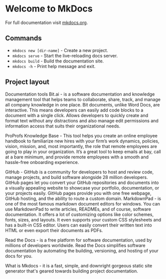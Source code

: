 # Welcome to MkDocs

For full documentation visit [mkdocs.org](https://www.mkdocs.org).

## Commands

* `mkdocs new [dir-name]` - Create a new project.
* `mkdocs serve` - Start the live-reloading docs server.
* `mkdocs build` - Build the documentation site.
* `mkdocs -h` - Print help message and exit.

## Project layout
<!-- 
    mkdocs.yml    # The configuration file.
    docs/
        index.md  # The documentation homepage.
        ...       # Other markdown pages, images and other files. -->
Documentation tools
Bit.ai -  is a software documentation and knowledge management tool that helps teams to collaborate, share, track, and manage all company knowledge in one place. Bit documents, unlike Word Docs, are interactive. This means developers can easily add code blocks to a document with a single click.
Allows developers to quickly create and format text without any distractions and also manage edit permissions and information access that suits their organizational needs.

 ProProfs Knowledge Base - This tool helps you create an online employee handbook to familiarize new hires with your firm’s work dynamics, policies, vision, mission, and, most importantly, the role that remote employees are going to play in your organization. It’s a great tool to keep emails at bay, call at a bare minimum, and provide remote
employees with a smooth and hassle-free onboarding experience.

GitHub - GitHub is a community for developers to host and review code, manage projects, and build software alongside 28 million developers. GitHub pages let you convert your GitHub repositories and documents into a visually appealing website to showcase your portfolio, documentation, or your projects easily. GitHub pages provide you with one free webpage, GitHub hosting, and the ability to route a custom domain.
MarkdownPad - is one of the most famous markdown document editors for windows. You can use MarkdownPad to write articles, READMEs, and of course, software documentation. It offers a lot of customizing options like color schemes, fonts, sizes, and layouts. It even supports your custom CSS stylesheets and has a built-in CSS editor. Users can easily convert their written text into HTML or even export their documents as PDFs.

Read the Docs - is a free platform for software documentation, used by millions of developers worldwide. Read the Docs simplifies software documentation by automating the building, versioning, and hosting of your docs for you. 

What is Mkdocs - it is a fast, simple, and downright gorgeous static site generator that's geared towards building project documentation. 

